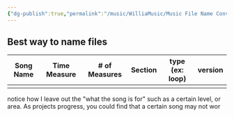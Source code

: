 ```yaml
---
{"dg-publish":true,"permalink":"/music/WilliaMusic/Music File Name Convention/","tags":["music","Wwise","game","gamedev"]}
---
```


## Best way to name files
| Song Name | Time Measure | # of Measures | Section | type (ex: loop) | version |
| --------- | ------------ | ------------- | ------- | --------------- | ------- |
|           |              |               |         |                 |         |
notice how I leave out the "what the song is for" such as a certain level, or area. As projects progress, you could find that a certain song may not wor